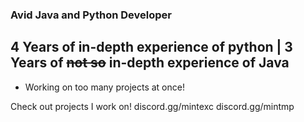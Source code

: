 ### Avid Java and Python Developer

## 4 Years of in-depth experience of python | 3 Years of ~~not so~~ in-depth experience of Java

- Working on too many projects at once!

Check out projects I work on!
discord.gg/mintexc
discord.gg/mintmp



<!--
**ThunderinPC/ThunderinPC** is a ✨ _special_ ✨ repository because its `README.md` (this file) appears on your GitHub profile.

Here are some ideas to get you started:

- 🔭 I’m currently working on ...
- 🌱 I’m currently learning ...
- 👯 I’m looking to collaborate on ...
- 🤔 I’m looking for help with ...
- 💬 Ask me about ...
- 📫 How to reach me: ...
- 😄 Pronouns: ...
- ⚡ Fun fact: ...
-->
